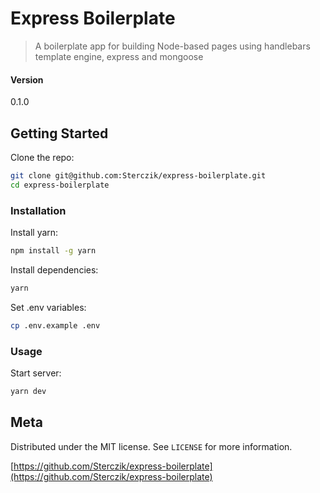 # Express Boilerplate
> A boilerplate app for building Node-based pages using handlebars template engine, express and mongoose

#### Version
0.1.0

## Getting Started

Clone the repo:
```sh
git clone git@github.com:Sterczik/express-boilerplate.git
cd express-boilerplate
```

### Installation

Install yarn:
```sh
npm install -g yarn
```

Install dependencies:
```sh
yarn
```

Set .env variables:
```sh
cp .env.example .env
```

### Usage

Start server:
```sh
yarn dev
```

## Meta

Distributed under the MIT license. See ``LICENSE`` for more information.

[https://github.com/Sterczik/express-boilerplate](https://github.com/Sterczik/express-boilerplate)